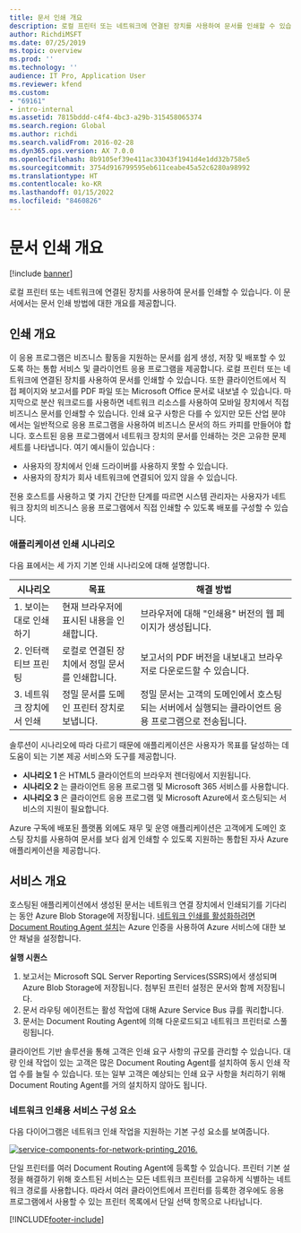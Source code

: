 ```yaml
---
title: 문서 인쇄 개요
description: 로컬 프린터 또는 네트워크에 연결된 장치를 사용하여 문서를 인쇄할 수 있습니다. 이 문서에서는 문서 인쇄 방법에 대한 개요를 제공합니다.
author: RichdiMSFT
ms.date: 07/25/2019
ms.topic: overview
ms.prod: ''
ms.technology: ''
audience: IT Pro, Application User
ms.reviewer: kfend
ms.custom:
- "69161"
- intro-internal
ms.assetid: 7815bddd-c4f4-4bc3-a29b-315458065374
ms.search.region: Global
ms.author: richdi
ms.search.validFrom: 2016-02-28
ms.dyn365.ops.version: AX 7.0.0
ms.openlocfilehash: 8b9105ef39e411ac33043f1941d4e1dd32b758e5
ms.sourcegitcommit: 3754d916799595eb611ceabe45a52c6280a98992
ms.translationtype: HT
ms.contentlocale: ko-KR
ms.lasthandoff: 01/15/2022
ms.locfileid: "8460826"
---
```

# <a name="document-printing-overview"></a>문서 인쇄 개요

[!include [banner](../includes/banner.md)]

로컬 프린터 또는 네트워크에 연결된 장치를 사용하여 문서를 인쇄할 수 있습니다. 이 문서에서는 문서 인쇄 방법에 대한 개요를 제공합니다.

## <a name="printing-overview"></a>인쇄 개요

이 응용 프로그램은 비즈니스 활동을 지원하는 문서를 쉽게 생성, 저장 및 배포할 수 있도록 하는 통합 서비스 및 클라이언트 응용 프로그램을 제공합니다. 로컬 프린터 또는 네트워크에 연결된 장치를 사용하여 문서를 인쇄할 수 있습니다. 또한 클라이언트에서 직접 페이지와 보고서를 PDF 파일 또는 Microsoft Office 문서로 내보낼 수 있습니다. 마지막으로 분산 워크로드를 사용하면 네트워크 리소스를 사용하여 모바일 장치에서 직접 비즈니스 문서를 인쇄할 수 있습니다. 인쇄 요구 사항은 다를 수 있지만 모든 산업 분야에서는 일반적으로 응용 프로그램을 사용하여 비즈니스 문서의 하드 카피를 만들어야 합니다. 호스트된 응용 프로그램에서 네트워크 장치의 문서를 인쇄하는 것은 고유한 문제 세트를 나타냅니다. 여기 예시들이 있습니다 :

- 사용자의 장치에서 인쇄 드라이버를 사용하지 못할 수 있습니다.
- 사용자의 장치가 회사 네트워크에 연결되어 있지 않을 수 있습니다.

전용 호스트를 사용하고 몇 가지 간단한 단계를 따르면 시스템 관리자는 사용자가 네트워크 장치의 비즈니스 응용 프로그램에서 직접 인쇄할 수 있도록 배포를 구성할 수 있습니다.

### <a name="application-printing-scenarios"></a>애플리케이션 인쇄 시나리오 

다음 표에서는 세 가지 기본 인쇄 시나리오에 대해 설명합니다.

| 시나리오                        | 목표                                                      | 해결 방법 |
|---------------------------------|-----------------------------------------------------------|----------|
| 1. 보이는 대로 인쇄하기        | 현재 브라우저에 표시된 내용을 인쇄합니다.             | 브라우저에 대해 "인쇄용" 버전의 웹 페이지가 생성됩니다. |
| 2. 인터랙티브 프린팅         | 로컬로 연결된 장치에서 정밀 문서를 인쇄합니다. | 보고서의 PDF 버전을 내보내고 브라우저로 다운로드할 수 있습니다. |
| 3. 네트워크 장치에서 인쇄 | 정밀 문서를 도메인 프린터 장치로 보냅니다.     | 정밀 문서는 고객의 도메인에서 호스팅되는 서버에서 실행되는 클라이언트 응용 프로그램으로 전송됩니다. |

솔루션이 시나리오에 따라 다르기 때문에 애플리케이션은 사용자가 목표를 달성하는 데 도움이 되는 기본 제공 서비스와 도구를 제공합니다.

- **시나리오 1** 은 HTML5 클라이언트의 브라우저 렌더링에서 지원됩니다.
- **시나리오 2** 는 클라이언트 응용 프로그램 및 Microsoft 365 서비스를 사용합니다.
- **시나리오 3** 은 클라이언트 응용 프로그램 및 Microsoft Azure에서 호스팅되는 서비스의 지원이 필요합니다.

Azure 구독에 배포된 플랫폼 외에도 재무 및 운영 애플리케이션은 고객에게 도메인 호스팅 장치를 사용하여 문서를 보다 쉽게 인쇄할 수 있도록 지원하는 통합된 자사 Azure 애플리케이션을 제공합니다.

## <a name="service-overview"></a>서비스 개요
호스팅된 애플리케이션에서 생성된 문서는 네트워크 연결 장치에서 인쇄되기를 기다리는 동안 Azure Blob Storage에 저장됩니다. [네트워크 인쇄를 활성화하려면 Document Routing Agent 설치](install-document-routing-agent.md)는 Azure 인증을 사용하여 Azure 서비스에 대한 보안 채널을 설정합니다.

**실행 시퀀스**

1. 보고서는 Microsoft SQL Server Reporting Services(SSRS)에서 생성되며 Azure Blob Storage에 저장됩니다. 첨부된 프린터 설정은 문서와 함께 저장됩니다.
2. 문서 라우팅 에이전트는 활성 작업에 대해 Azure Service Bus 큐를 쿼리합니다.
3. 문서는 Document Routing Agent에 의해 다운로드되고 네트워크 프린터로 스풀링됩니다.

클라이언트 기반 솔루션을 통해 고객은 인쇄 요구 사항의 규모를 관리할 수 있습니다. 대량 인쇄 작업이 있는 고객은 많은 Document Routing Agent를 설치하여 동시 인쇄 작업 수를 늘릴 수 있습니다. 또는 일부 고객은 예상되는 인쇄 요구 사항을 처리하기 위해 Document Routing Agent를 거의 설치하지 않아도 됩니다.

### <a name="service-components-for-network-printing"></a>네트워크 인쇄용 서비스 구성 요소

다음 다이어그램은 네트워크 인쇄 작업을 지원하는 기본 구성 요소를 보여줍니다.

[![service-components-for-network-printing\_2016.](./media/service-components-for-network-printing_2016.png)](./media/service-components-for-network-printing_2016.png)

단일 프린터를 여러 Document Routing Agent에 등록할 수 있습니다. 프린터 기본 설정을 해결하기 위해 호스트된 서비스는 모든 네트워크 프린터를 고유하게 식별하는 네트워크 경로를 사용합니다. 따라서 여러 클라이언트에서 프린터를 등록한 경우에도 응용 프로그램에서 사용할 수 있는 프린터 목록에서 단일 선택 항목으로 나타납니다.


[!INCLUDE[footer-include](../../../includes/footer-banner.md)]